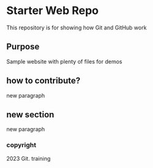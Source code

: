 # Starter Web Repo

This repository is for showing how Git and GitHub work

## Purpose

Sample website with plenty of files for demos

## how to contribute? 
new paragraph
## new section
new paragraph 

### copyright
2023 Git. training 
